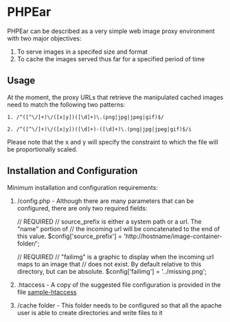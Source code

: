 # PHPEar

PHPEar can be described as a very simple web image proxy environment with two major objectives:

1. To serve images in a specifed size and format
2. To cache the images served thus far for a specified period of time

## Usage

At the moment, the proxy URLs that retrieve the manipulated cached images need to match the following two patterns:

    1. /^([^\/]+)\/([x|y])([\d]+)\.(png|jpg|jpeg|gif)$/

    2. /^([^\/]+)\/([x|y])([\d]+)-([\d]+)\.(png|jpg|jpeg|gif)$/i

Please note that the x and y will specify the constraint to which the file will be proportionally scaled.

## Installation and Configuration

Minimum installation and configuration requirements:

1. /config.php - Although there are many parameters that can be configured, there are only two required fields:

    // REQUIRED
    // source_prefix is either a system path or a url.  The "name" portion of
    // the incoming url will be concatenated to the end of this value.
    $config['source_prefix']    = 'http://hostname/image-container-folder/';

    // REQUIRED
    // "failimg" is a graphic to display when the incoming url maps to an image that
    // does not exist.  By default relative to this directory, but can be absolute.
    $config['failimg']         = '../missing.png';

2. .htaccess - A copy of the suggested file configuration is provided in the file [sample-htaccess](./sample-htaccess)

3. /cache folder - This folder needs to be configured so that all the apache user is able to create directories and write files to it







